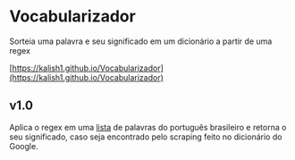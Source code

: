 # Vocabularizador
Sorteia uma palavra e seu significado em um dicionário a partir de uma regex

[https://kalish1.github.io/Vocabularizador](https://kalish1.github.io/Vocabularizador)

## v1.0
Aplica o regex em uma [lista](https://raw.githubusercontent.com/pythonprobr/palavras/master/palavras.txt) de palavras do português brasileiro e retorna o seu significado, caso seja encontrado pelo scraping feito no dicionário do Google.
